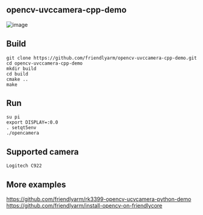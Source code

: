 ## **opencv-uvccamera-cpp-demo**

![image](https://github.com/friendlyarm/install-opencv-on-friendlycore/raw/rk3399/examples/images/cpp-opencamera.png)

Build
------------
```
git clone https://github.com/friendlyarm/opencv-uvccamera-cpp-demo.git
cd opencv-uvccamera-cpp-demo
mkdir build
cd build
cmake ..
make
```

Run
------------
```
su pi
export DISPLAY=:0.0
. setqt5env
./opencamera
```

Supported camera
------------
```
Logitech C922
```

More examples
------------
https://github.com/friendlyarm/rk3399-opencv-ucvcamera-python-demo  
https://github.com/friendlyarm/install-opencv-on-friendlycore  

